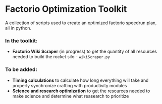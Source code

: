 # Factorio Optimization Toolkit
A collection of scripts used to create an optimized factorio speedrun plan, all in python.

### In the toolkit:
- **Factorio Wiki Scraper** (in progress) to get the quantity of all resources needed to build the rocket silo - `wikiScraper.py`

### To be added:
- **Timing calculations** to calculate how long everything will take and properly synchronize crafting with productivity modules
- **Science and research optimization** to get the resources needed to make science and determine what reasearch to prioritize
